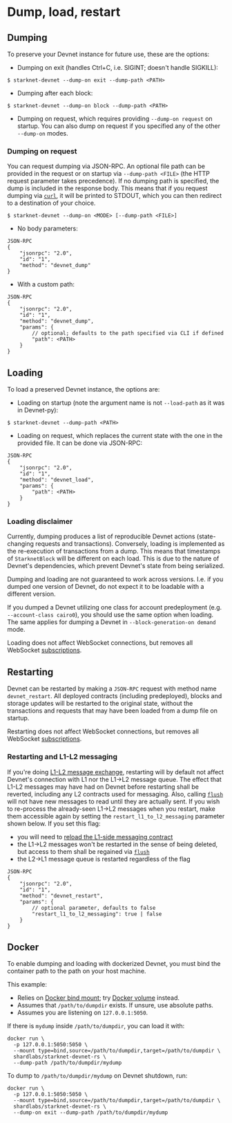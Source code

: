 # Dump, load, restart

## Dumping

To preserve your Devnet instance for future use, these are the options:

- Dumping on exit (handles Ctrl+C, i.e. SIGINT; doesn't handle SIGKILL):

```
$ starknet-devnet --dump-on exit --dump-path <PATH>
```

- Dumping after each block:

```
$ starknet-devnet --dump-on block --dump-path <PATH>
```

- Dumping on request, which requires providing `--dump-on request` on startup. You can also dump on request if you specified any of the other `--dump-on` modes.

### Dumping on request

You can request dumping via JSON-RPC. An optional file path can be provided in the request or on startup via `--dump-path <FILE>` (the HTTP request parameter takes precedence). If no dumping path is specified, the dump is included in the response body. This means that if you request dumping via [`curl`](https://curl.se/), it will be printed to STDOUT, which you can then redirect to a destination of your choice.

```
$ starknet-devnet --dump-on <MODE> [--dump-path <FILE>]
```

- No body parameters:

```
JSON-RPC
{
    "jsonrpc": "2.0",
    "id": "1",
    "method": "devnet_dump"
}
```

- With a custom path:

```
JSON-RPC
{
    "jsonrpc": "2.0",
    "id": "1",
    "method": "devnet_dump",
    "params": {
        // optional; defaults to the path specified via CLI if defined
        "path": <PATH>
    }
}
```

## Loading

To load a preserved Devnet instance, the options are:

- Loading on startup (note the argument name is not `--load-path` as it was in Devnet-py):

```
$ starknet-devnet --dump-path <PATH>
```

- Loading on request, which replaces the current state with the one in the provided file. It can be done via JSON-RPC:

```
JSON-RPC
{
    "jsonrpc": "2.0",
    "id": "1",
    "method": "devnet_load",
    "params": {
        "path": <PATH>
    }
}
```

### Loading disclaimer

Currently, dumping produces a list of reproducible Devnet actions (state-changing requests and transactions). Conversely, loading is implemented as the re-execution of transactions from a dump. This means that timestamps of `StarknetBlock` will be different on each load. This is due to the nature of Devnet's dependencies, which prevent Devnet's state from being serialized.

Dumping and loading are not guaranteed to work across versions. I.e. if you dumped one version of Devnet, do not expect it to be loadable with a different version.

If you dumped a Devnet utilizing one class for account predeployment (e.g. `--account-class cairo0`), you should use the same option when loading. The same applies for dumping a Devnet in `--block-generation-on demand` mode.

Loading does not affect WebSocket connections, but removes all WebSocket [subscriptions](./api#websocket).

## Restarting

Devnet can be restarted by making a `JSON-RPC` request with method name `devnet_restart`. All deployed contracts (including predeployed), blocks and storage updates will be restarted to the original state, without the transactions and requests that may have been loaded from a dump file on startup.

Restarting does not affect WebSocket connections, but removes all WebSocket [subscriptions](./api#websocket).

### Restarting and L1-L2 messaging

If you're doing [L1-L2 message exchange](./postman), restarting will by default not affect Devnet's connection with L1 nor the L1->L2 message queue. The effect that L1-L2 messages may have had on Devnet before restarting shall be reverted, including any L2 contracts used for messaging. Also, calling [`flush`](./postman#flush) will not have new messages to read until they are actually sent. If you wish to re-process the already-seen L1->L2 messages when you restart, make them accessible again by setting the `restart_l1_to_l2_messaging` parameter shown below. If you set this flag:

- you will need to [reload the L1-side messaging contract](./postman#load)
- the L1->L2 messages won't be restarted in the sense of being deleted, but access to them shall be regained via [`flush`](./postman#flush)
- the L2->L1 message queue is restarted regardless of the flag

```
JSON-RPC
{
    "jsonrpc": "2.0",
    "id": "1",
    "method": "devnet_restart",
    "params": {
        // optional parameter, defaults to false
        "restart_l1_to_l2_messaging": true | false
    }
}
```

## Docker

To enable dumping and loading with dockerized Devnet, you must bind the container path to the path on your host machine.

This example:

- Relies on [Docker bind mount](https://docs.docker.com/storage/bind-mounts/); try [Docker volume](https://docs.docker.com/storage/volumes/) instead.
- Assumes that `/path/to/dumpdir` exists. If unsure, use absolute paths.
- Assumes you are listening on `127.0.0.1:5050`.

If there is `mydump` inside `/path/to/dumpdir`, you can load it with:

```
docker run \
  -p 127.0.0.1:5050:5050 \
  --mount type=bind,source=/path/to/dumpdir,target=/path/to/dumpdir \
  shardlabs/starknet-devnet-rs \
  --dump-path /path/to/dumpdir/mydump
```

To dump to `/path/to/dumpdir/mydump` on Devnet shutdown, run:

```
docker run \
  -p 127.0.0.1:5050:5050 \
  --mount type=bind,source=/path/to/dumpdir,target=/path/to/dumpdir \
  shardlabs/starknet-devnet-rs \
  --dump-on exit --dump-path /path/to/dumpdir/mydump
```
